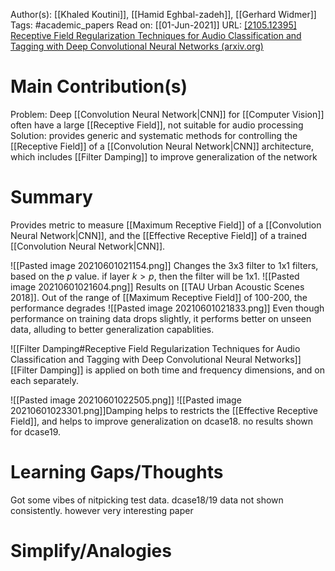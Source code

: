 Author(s): [[Khaled Koutini]], [[Hamid Eghbal-zadeh]], [[Gerhard Widmer]]
Tags: #academic_papers
Read on: [[01-Jun-2021]]
URL: [\[2105.12395\] Receptive Field Regularization Techniques for Audio Classification and Tagging with Deep Convolutional Neural Networks (arxiv.org)](https://arxiv.org/abs/2105.12395)
# Main Contribution(s)
Problem: Deep [[Convolution Neural Network|CNN]] for [[Computer Vision]] often have a large [[Receptive Field]], not suitable for audio processing
Solution: provides generic and systematic methods for controlling the [[Receptive Field]] of a [[Convolution Neural Network|CNN]] architecture, which includes [[Filter Damping]] to improve generalization of the network
# Summary
Provides metric to measure [[Maximum Receptive Field]] of a [[Convolution Neural Network|CNN]], and the [[Effective Receptive Field]] of a trained [[Convolution Neural Network|CNN]].

![[Pasted image 20210601021154.png]]
Changes the 3x3 filter to 1x1 filters, based on the $p$ value. if layer $k>p$, then the filter will be 1x1.
![[Pasted image 20210601021604.png]] Results on [[TAU Urban Acoustic Scenes 2018]]. Out of the range of [[Maximum Receptive Field]] of 100-200, the performance degrades
![[Pasted image 20210601021833.png]]
Even though performance on training data drops slightly, it performs better on unseen data, alluding to better generalization capablities.

![[Filter Damping#Receptive Field Regularization Techniques for Audio Classification and Tagging with Deep Convolutional Neural Networks]]
[[Filter Damping]] is applied on both time and frequency dimensions, and on each separately. 

![[Pasted image 20210601022505.png]] ![[Pasted image 20210601023301.png]]Damping helps to restricts the [[Effective Receptive Field]], and helps to improve generalization on dcase18. no results shown for dcase19.
# Learning Gaps/Thoughts
Got some vibes of nitpicking test data. dcase18/19 data not shown consistently.
however very interesting paper
# Simplify/Analogies